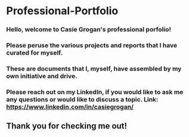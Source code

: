 # Professional-Portfolio
### Hello, welcome to Casie Grogan's professional porfolio!
### Please peruse the various projects and reports that I have curated for myself. 
### These are documents that I, myself, have assembled by my own initiative and drive.
### Please reach out on my LinkedIn, if you would like to ask me any questions or would like to discuss a topic. Link: https://www.linkedin.com/in/casiegrogan/
## Thank you for checking me out!
